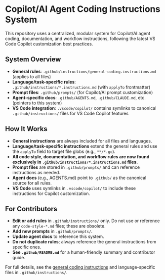 <!-- file: .github/copilot-instructions.md -->

# Copilot/AI Agent Coding Instructions System

This repository uses a centralized, modular system for Copilot/AI agent coding, documentation, and workflow instructions, following the latest VS Code Copilot customization best practices.

## System Overview

- **General rules**: `.github/instructions/general-coding.instructions.md` (applies to all files)
- **Language/task-specific rules**: `.github/instructions/*.instructions.md` (with `applyTo` frontmatter)
- **Prompt files**: `.github/prompts/` (for Copilot/AI prompt customization)
- **Agent-specific docs**: `.github/AGENTS.md`, `.github/CLAUDE.md`, etc. (pointers to this system)
- **VS Code integration**: `.vscode/copilot/` contains symlinks to canonical `.github/instructions/` files for VS Code Copilot features

## How It Works

- **General instructions** are always included for all files and languages.
- **Language/task-specific instructions** extend the general rules and use the `applyTo` field to target file globs (e.g., `**/*.go`).
- **All code style, documentation, and workflow rules are now found exclusively in `.github/instructions/*.instructions.md` files.**
- **Prompt files** are stored in `.github/prompts/` and can reference instructions as needed.
- **Agent docs** (e.g., AGENTS.md) point to `.github/` as the canonical source for all rules.
- **VS Code** uses symlinks in `.vscode/copilot/` to include these instructions for Copilot customization.

## For Contributors

- **Edit or add rules** in `.github/instructions/` only. Do not use or reference any `code-style-*.md` files; these are obsolete.
- **Add new prompts** in `.github/prompts/`.
- **Update agent docs** to reference this system.
- **Do not duplicate rules**; always reference the general instructions from specific ones.
- **See `.github/README.md`** for a human-friendly summary and contributor guide.

For full details, see the [general coding instructions](instructions/general-coding.instructions.md) and language-specific files in `.github/instructions/`.
